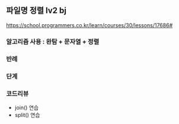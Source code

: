 
## 파일명 정렬 lv2 bj
https://school.programmers.co.kr/learn/courses/30/lessons/17686#

### 알고리즘 사용 : 완탐 + 문자열 + 정렬

### 반례

### 단계

### 코드리뷰
- join() 연습
- split() 연습